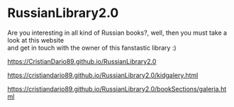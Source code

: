 # RussianLibrary2.0
Are you interesting in all kind of Russian books?, well, then you must take a look at this website  
and get in touch with the owner of this fanstastic library :)

https://CristianDario89.github.io/RussianLibrary2.0

https://cristiandario89.github.io/RussianLibrary2.0/kidgalery.html

https://cristiandario89.github.io/RussianLibrary2.0/bookSections/galeria.html
